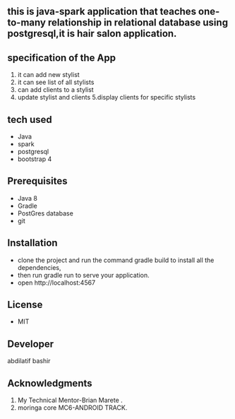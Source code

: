## this is java-spark application that teaches one-to-many relationship in relational database using postgresql,it is hair salon application.


## specification of the App
1. it can add new stylist
2. it can see list of all stylists
3. can add clients to a stylist
4. update stylist and clients
5.display clients for specific stylists
## tech used
* Java
* spark
* postgresql
* bootstrap 4
## Prerequisites
* Java 8
* Gradle
* PostGres database
* git

## Installation
* clone the project and run the command gradle build to install all the dependencies,
* then run gradle run to serve your application.
* open http://localhost:4567
## License
* MIT
## Developer
abdilatif bashir

## Acknowledgments
1. My Technical Mentor-Brian Marete .
2. moringa core  MC6-ANDROID TRACK.
